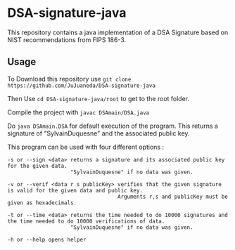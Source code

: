 DSA-signature-java
==================

This repository contains a java implementation of a DSA Signature based on NIST recommendations from FIPS 186-3.

Usage
-----

To Download this repository use   `git clone https://github.com/JuJuaneda/DSA-signature-java`

Then Use `cd DSA-signature-java/root` to get to the root folder.

Compile the project with `javac DSAmain/DSA.java`

Do `java DSAmain.DSA` for default execution of the program. This returns a signature of "SylvainDuquesne" and the associated public key.

This program can be used with four different options : 

    -s or --sign <data> returns a signature and its associated public key for the given data. 
                        "SylvainDuquesne" if no data was given. 
  
    -v or --verif <data r s publicKey> verifies that the given signature is valid for the given data and public key. 
                                       Arguments r,s and publicKey must be given as hexadecimals.
  
    -t or --time <data> returns the time needed to do 10000 signatures and the time needed to do 10000 verifications of data. 
                        "SylvainDuquesne" if no data was given.
  
    -h or --help opens helper  
